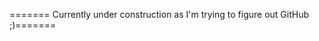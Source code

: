 ======= Currently under construction as I'm trying to figure out GitHub ;)=======
<!---Hey there this is Tianai!!  
Enthusiastic about learning everything XD  
Idea implementation loading bar: (some/too many)  
Love math, robotics, photography, psychology and trying out front end stuff~  


TianaiLiu/TianaiLiu is a ✨ special ✨ repository because its `README.md` (this file) appears on your GitHub profile.
You can click the Preview link to take a look at your changes.
--->
